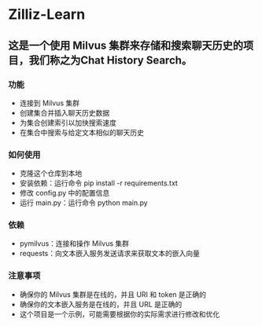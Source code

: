 # Zilliz-Learn
## 这是一个使用 Milvus 集群来存储和搜索聊天历史的项目，我们称之为Chat History Search。

### 功能
* 连接到 Milvus 集群
* 创建集合并插入聊天历史数据
* 为集合创建索引以加快搜索速度
* 在集合中搜索与给定文本相似的聊天历史
### 如何使用
* 克隆这个仓库到本地
* 安装依赖：运行命令 pip install -r requirements.txt
* 修改 config.py 中的配置信息
* 运行 main.py：运行命令 python main.py
### 依赖
* pymilvus：连接和操作 Milvus 集群
* requests：向文本嵌入服务发送请求来获取文本的嵌入向量
### 注意事项
* 确保你的 Milvus 集群是在线的，并且 URI 和 token 是正确的
* 确保你的文本嵌入服务是在线的，并且 URL 是正确的
* 这个项目是一个示例，可能需要根据你的实际需求进行修改和优化